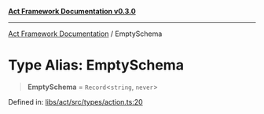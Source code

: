 [**Act Framework Documentation v0.3.0**](../README.md)

***

[Act Framework Documentation](../globals.md) / EmptySchema

# Type Alias: EmptySchema

> **EmptySchema** = `Record`\<`string`, `never`\>

Defined in: [libs/act/src/types/action.ts:20](https://github.com/Rotorsoft/act-root/blob/44434ac9e20b81fc5bbda127e1633a974aa78bcb/libs/act/src/types/action.ts#L20)
